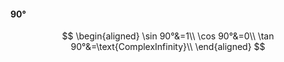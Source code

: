 #### 90°

$$
\begin{aligned}
\sin 90°&=1\\
\cos 90°&=0\\
\tan 90°&=\text{ComplexInfinity}\\
\end{aligned}
$$

